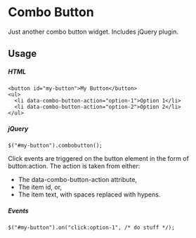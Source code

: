 Combo Button
============

Just another combo button widget. Includes jQuery plugin.

Usage
-----

##### HTML

    <button id="my-button">My Button</button>
    <ul>
      <li data-combo-button-action="option-1">Option 1</li>
      <li data-combo-button-action="option-2">Option 2</li>
    </ul>
    
##### jQuery

    $("#my-button").combobutton();

Click events are triggered on the button element in the form of button:action. The action is taken from either:

  - The data-combo-button-action attribute,
  - The item id, or,
  - The item text, with spaces replaced with hypens.

##### Events

    $("#my-button").on("click:option-1", /* do stuff */);